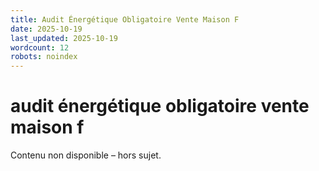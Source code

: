 ```yaml
---
title: Audit Énergétique Obligatoire Vente Maison F
date: 2025-10-19
last_updated: 2025-10-19
wordcount: 12
robots: noindex
---
```


# audit énergétique obligatoire vente maison f

Contenu non disponible – hors sujet.